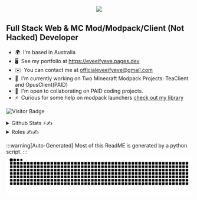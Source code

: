 
<p align="center">
    <a href="https://github.com/LelouchFR/skill-icons">
        <img src="https://go-skill-icons.vercel.app/api/icons?i=ts,js,html,css,sass,astro,svelte,swift,go,cpp,react,kotlin,lua,rust,zig,vue,java,svg,nix,gleam,python,bash,maven,gradle,bootstrap,godot,nextjs,supabase,replit,tailwind,tauri,electron,vercel,vite,webpack,prisma,gatsby,nginx,nodejs,cmake,githubactions,flutter,jquery,angular,solidjs,bun,mongodb,sqlite,postgresql,surrealdb,vim,vscode,docker,postman,github,gimp,pr,arcbrowser,zen,firefox,chrome&perline=13" />
    </a>
</p>
    

Full Stack Web & MC Mod/Modpack/Client (Not Hacked) Developer
-------------------------

*   🌍  I'm based in Australia
*   🖥️  See my portfolio at https://eveeifyeve.pages.dev
*   ✉️  You can contact me at [officialeveeifyeve@gmail.com](mailto:officialeveeifyeve@gmail.com)
*   🚀  I'm currently working on Two Minecraft Modpack Projects: TeaClient and OpusClient(PAID)
*   🤝  I'm open to collaborating on PAID coding projects.
*   ⚡  Curious for some help on modpack launchers [check out my library](https://github.com/minecraft-essentials)

![Visitor Badge](https://visitor-badge.laobi.icu/badge?page_id=eveeifyeve.eveeifyeve&left_color=royalblue&right_color=mediumpurple&left_text=People%20Visited:)



<details>
    <summary>Github Stats ⚡️✍️</summary>
    
<img src="https://github-readme-stats.vercel.app/api?username=eveeifyeve&bg_color=30,34e8ff,9e26ff&title_color=000&text_color=fff" height="150" alt="stats graph"/>
<img src="https://github-readme-stats.vercel.app/api/top-langs?username=eveeifyeve&locale=en&hide_title=false&layout=compact&card_width=320&langs_count=5&bg_color=30,34e8ff,9e26ff&hide_border=false&order=2&title_color=000&text_color=fff" height="150" alt="languages graph"  />
    
</details>

<details>
    <summary>Roles ✍️✍️</summary>
    
### Major Projects/Company’s
- TeaClient: CEO/Founder,
- OpusClient: Developer (2023-2024),

### Non-Major Projects/Company's
- DuvanMC: Cheif Website Officer,
- Nodeforge: Developer,

### Opensource Projects: 
- Evolutify: CEO,
- Cordevall: CEO,
- Minecraft-essentials: Owner


    
</details>

:::warning[Auto-Generated]
Most of this ReadME is generated by a python script.
:::
![Snake](https://raw.githubusercontent.com/eveeifyeve/eveeifyeve/output/snake.svg)

